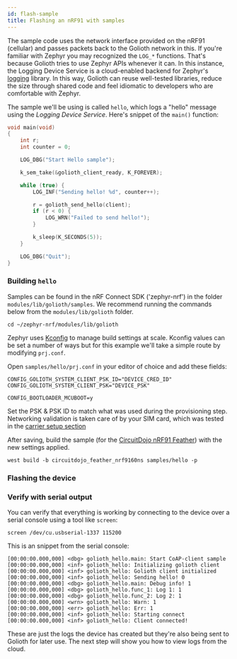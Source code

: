 ```yaml
---
id: flash-sample
title: Flashing an nRF91 with samples
---
```


The sample code uses the network interface provided on the nRF91 (cellular) and passes packets back to the Golioth network in this. If you're familiar with Zephyr you may recognized the `LOG_*` functions. That's because Golioth tries to use Zephyr APIs whenever it can. In this instance, the Logging Device Service is a cloud-enabled backend for Zephyr's [logging](https://docs.zephyrproject.org/latest/reference/logging/index.html) library. In this way, Golioth can reuse well-tested libraries, reduce the size through shared code and feel idiomatic to developers who are comfortable with Zephyr.

The sample we'll be using is called `hello`, which logs a "hello" message using the _Logging Device Service_. Here's snippet of the `main()` function:

```cpp
void main(void)
{
	int r;
	int counter = 0;

	LOG_DBG("Start Hello sample");

	k_sem_take(&golioth_client_ready, K_FOREVER);

	while (true) {
		LOG_INF("Sending hello! %d", counter++);

		r = golioth_send_hello(client);
		if (r < 0) {
			LOG_WRN("Failed to send hello!");
		}

		k_sleep(K_SECONDS(5));
	}

	LOG_DBG("Quit");
}
```

### Building `hello`

Samples can be found in the nRF Connect SDK ('zephyr-nrf') in the folder `modules/lib/golioth/samples`. We recommend running the commands below from the `modules/lib/golioth` folder.

```
cd ~/zephyr-nrf/modules/lib/golioth
```

Zephyr uses [Kconfig](https://docs.zephyrproject.org/latest/guides/kconfig/index.html) to manage build settings at scale. Kconfig values can be set a number of ways but for this example we'll take a simple route by modifying `prj.conf`.

Open `samples/hello/prj.conf` in your editor of choice and add these fields:

```
CONFIG_GOLIOTH_SYSTEM_CLIENT_PSK_ID="DEVICE_CRED_ID"
CONFIG_GOLIOTH_SYSTEM_CLIENT_PSK="DEVICE_PSK"

CONFIG_BOOTLOADER_MCUBOOT=y
```

Set the PSK & PSK ID to match what was used during the provisioning step. Networking validation is taken care of by your SIM card, which was tested in the [carrier setup section](/hardware/nrf91/quickstart/carrier-setup)

After saving, build the sample (for the [CircuitDojo nRF91 Feather](https://www.jaredwolff.com/store/nrf9160-feather/)) with the new settings applied.

```
west build -b circuitdojo_feather_nrf9160ns samples/hello -p
```

### Flashing the device





### Verify with serial output

You can verify that everything is working by connecting to the device over a serial console using a tool like `screen`:

```
screen /dev/cu.usbserial-1337 115200
```

This is an snippet from the serial console:

```
[00:00:00.000,000] <dbg> golioth_hello.main: Start CoAP-client sample
[00:00:00.000,000] <inf> golioth_hello: Initializing golioth client
[00:00:00.000,000] <inf> golioth_hello: Golioth client initialized
[00:00:00.000,000] <inf> golioth_hello: Sending hello! 0
[00:00:00.000,000] <dbg> golioth_hello.main: Debug info! 1
[00:00:00.000,000] <dbg> golioth_hello.func_1: Log 1: 1
[00:00:00.000,000] <dbg> golioth_hello.func_2: Log 2: 1
[00:00:00.000,000] <wrn> golioth_hello: Warn: 1
[00:00:00.000,000] <err> golioth_hello: Err: 1
[00:00:00.000,000] <inf> golioth_hello: Starting connect
[00:00:00.000,000] <inf> golioth_hello: Client connected!
```

These are just the logs the device has created but they're also being sent to Golioth for later use. The next step will show you how to view logs from the cloud.
